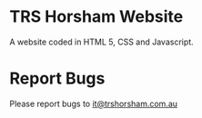 # TRS Horsham Website

A website coded in HTML 5, CSS and Javascript.

# Report Bugs

Please report bugs to it@trshorsham.com.au
